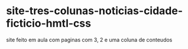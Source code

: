 # site-tres-colunas-noticias-cidade-ficticio-hmtl-css
site feito em aula com paginas com 3, 2 e uma coluna de conteudos
